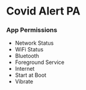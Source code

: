 # Covid Alert PA
### App Permissions
  - Network Status
  - WiFi Status
  - Bluetooth
  - Foreground Service
  - Internet
  - Start at Boot
  - Vibrate
 
